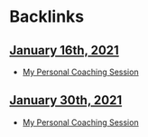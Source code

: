 
# Backlinks
## [January 16th, 2021](<January 16th, 2021.md>)
- [My Personal Coaching Session](<My Personal Coaching Session.md>)

## [January 30th, 2021](<January 30th, 2021.md>)
- [My Personal Coaching Session](<My Personal Coaching Session.md>)

